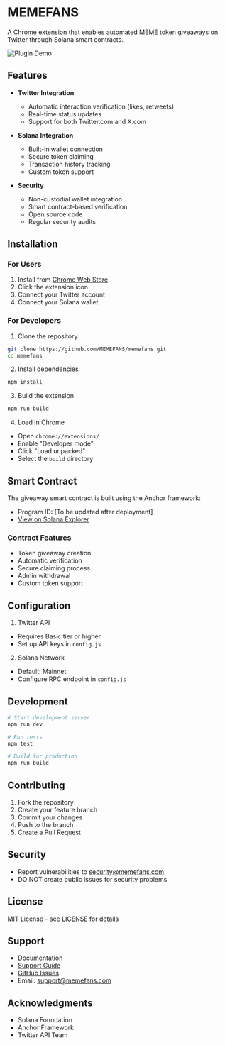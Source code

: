 # MEMEFANS

A Chrome extension that enables automated MEME token giveaways on Twitter through Solana smart contracts.

![Plugin Demo](images/screenshots/demo.png)

## Features

- **Twitter Integration**
  - Automatic interaction verification (likes, retweets)
  - Real-time status updates
  - Support for both Twitter.com and X.com

- **Solana Integration**
  - Built-in wallet connection
  - Secure token claiming
  - Transaction history tracking
  - Custom token support

- **Security**
  - Non-custodial wallet integration
  - Smart contract-based verification
  - Open source code
  - Regular security audits

## Installation

### For Users
1. Install from [Chrome Web Store](https://chrome.google.com/webstore/detail/memefans)
2. Click the extension icon
3. Connect your Twitter account
4. Connect your Solana wallet

### For Developers
1. Clone the repository
```bash
git clone https://github.com/MEMEFANS/memefans.git
cd memefans
```

2. Install dependencies
```bash
npm install
```

3. Build the extension
```bash
npm run build
```

4. Load in Chrome
- Open `chrome://extensions/`
- Enable "Developer mode"
- Click "Load unpacked"
- Select the `build` directory

## Smart Contract

The giveaway smart contract is built using the Anchor framework:
- Program ID: [To be updated after deployment]
- [View on Solana Explorer](https://explorer.solana.com)

### Contract Features
- Token giveaway creation
- Automatic verification
- Secure claiming process
- Admin withdrawal
- Custom token support

## Configuration

1. Twitter API
- Requires Basic tier or higher
- Set up API keys in `config.js`

2. Solana Network
- Default: Mainnet
- Configure RPC endpoint in `config.js`

## Development

```bash
# Start development server
npm run dev

# Run tests
npm test

# Build for production
npm run build
```

## Contributing

1. Fork the repository
2. Create your feature branch
3. Commit your changes
4. Push to the branch
5. Create a Pull Request

## Security

- Report vulnerabilities to security@memefans.com
- DO NOT create public issues for security problems

## License

MIT License - see [LICENSE](LICENSE) for details

## Support

- [Documentation](docs/README.md)
- [Support Guide](SUPPORT.md)
- [GitHub Issues](https://github.com/MEMEFANS/memefans/issues)
- Email: support@memefans.com

## Acknowledgments

- Solana Foundation
- Anchor Framework
- Twitter API Team
